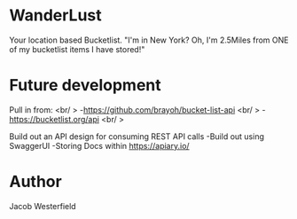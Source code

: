 # WanderLust
Your location based Bucketlist. "I'm in New York? Oh, I'm 2.5Miles from ONE of my bucketlist items I have stored!"

# Future development
Pull in from: <br/ >
  -https://github.com/brayoh/bucket-list-api <br/ >
  -https://bucketlist.org/api <br/ >
 
Build out an API design for consuming REST API calls
  -Build out using SwaggerUI
  -Storing Docs within https://apiary.io/
  
  # Author
  Jacob Westerfield 
